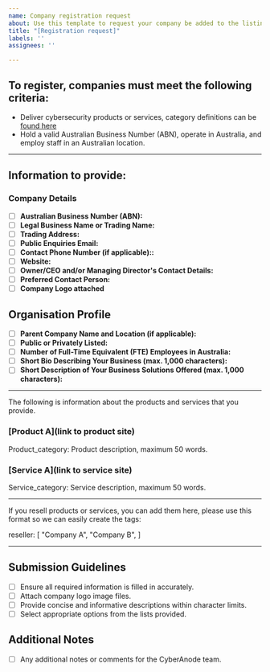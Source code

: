 ```yaml
---
name: Company registration request
about: Use this template to request your company be added to the listing directory
title: "[Registration request]"
labels: ''
assignees: ''

---
```


## To register, companies must meet the following criteria:

* Deliver cybersecurity products or services, category definitions can be [found here](categories.md)
* Hold a valid Australian Business Number (ABN), operate in Australia, and employ staff in an Australian location.

***

## Information to provide:

### Company Details

- [ ] **Australian Business Number (ABN):**
- [ ] **Legal Business Name or Trading Name:**
- [ ] **Trading Address:**
- [ ] **Public Enquiries Email:**
- [ ] **Contact Phone Number (if applicable)::**
- [ ] **Website:**
- [ ] **Owner/CEO and/or Managing Director's Contact Details:**
- [ ] **Preferred Contact Person:**
- [ ] **Company Logo attached**

## Organisation Profile

- [ ] **Parent Company Name and Location (if applicable):**
- [ ] **Public or Privately Listed:**
- [ ] **Number of Full-Time Equivalent (FTE) Employees in Australia:**
- [ ] **Short Bio Describing Your Business (max. 1,000 characters):**
- [ ] **Short Description of Your Business Solutions Offered (max. 1,000 characters):**

***

The following is information about the products and services that you provide.

### [Product A](link to product site)
Product_category: 
Product description, maximum 50 words.

### [Service A](link to service site)
Service_category: 
Service description, maximum 50 words.

***
If you resell products or services, you can add them here, please use this format so we can easily create the tags:

reseller: [
    "Company A",
    "Company B",
]

***

## Submission Guidelines

- [ ] Ensure all required information is filled in accurately.
- [ ] Attach company logo image files.
- [ ] Provide concise and informative descriptions within character limits.
- [ ] Select appropriate options from the lists provided.

## Additional Notes

- [ ] Any additional notes or comments for the CyberAnode team.
